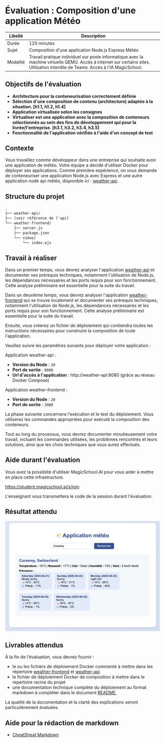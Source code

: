# Évaluation : Composition d'une application Météo

| Libellé | Description |
| --- | --- |
| Durée | 120 minutes |
| Sujet | Composition d'une application Node.js Express Météo |
| Modalité | Travail pratique individuel sur poste informatique avec la machine virtuelle QEMU. Accès à internet sur certains sites. Utilisation interdite de Teams. Accès à l'IA MagicSchool. |

## Objectifs de l'évaluation 
- **Architecture pour la conteneurisation correctement définie**
- **Sélection d'une composition de contenu (architecture) adaptée à la situation. [h1.1, h1.2, h1.4]** 
- **Application virtualisée selon les consignes**
- **Virtualiser est une application avec la composition de conteneurs sélectionnés au sein des fins de développement qui pour la livrée/l'entreprise. [h3.1, h3.2, h3.4, h3.5]**
- **Fonctionnalité de l'application vérifiée à l'aide d'un concept de test**

## Contexte
Vous travaillez comme développeur dans une entreprise qui souhaite avoir une application de météo. Votre équipe a décidé d'utiliser Docker pour déployer ses applications. Comme première expérience, on vous demande de conteneuriser une application Node.js avec Express et une autre application node api météo, disponible ici : [weather-api](https://github.com/tuhinpal/weather-api).

## Structure du projet

```
.
├── weather-api/
├── (voir référence de l'api)
└── weather-frontend/
    ├── server.js
    ├── package.json
    └── views/
        └── index.ejs
```

## Travail à réaliser

Dans un premier temps, vous devrez analyser l'application [weather-api](https://github.com/tuhinpal/weather-api) et documenter ses prérequis techniques, notamment l'utilisation de Node.js, les dépendances nécessaires et les ports requis pour son fonctionnement. Cette analyse préliminaire est essentielle pour la suite du travail.

Dans un deuxième temps, vous devrez analyser l'application [weather-frontend](/weather-frontend/) qui se trouve localement et documenter ses prérequis techniques, notamment l'utilisation de Node.js, les dépendances nécessaires et les ports requis pour son fonctionnement. Cette analyse préliminaire est essentielle pour la suite du travail.

Ensuite, vous créerez un fichier de déploiement qui contiendra toutes les instructions nécessaires pour construire la composition de toute l'application.

Veuillez suivre les paramètres suivants pour déployer votre application :

Application weather-api :
- **Version du Node** : `20`
- **Port de sortie** : `8080`
- **Url d'accès à l'application** : http://weather-api:8080 (grâce au réseau Docker Compose)

Application weather-frontend :
- **Version du Node** : `20`
- **Port de sortie** : `3000`

La phase suivante concernera l'exécution et le test du déploiement. Vous utiliserez les commandes appropriées pour exécuté la composition des conteneurs.

Tout au long du processus, vous devrez documenter minutieusement votre travail, incluant les commandes utilisées, les problèmes rencontrés et leurs solutions, ainsi que les choix techniques que vous aurez effectués.

## Aide durant l'évaluation
Vous avez la possiblité d'utiliser MagicSchool.AI pour vous aider à mettre en place cette infrastructure.

https://student.magicschool.ai/s/join

L'enseignant vous transmettera le code de la session durant l'évaluation.

## Résultat attendu
![Résultat](docs/image.png)

## Livrables attendus

À la fin de l'évaluation, vous devrez fournir :
- le ou les fichiers de déploiement Docker commenté à mettre dans les répertoire [weather-frontend](/weather-frontend/) et [weather-api](/weather-api/)
- le fichier de déploiement Docker de composition à mettre dans le repertoire racine du projet
- une documentation technique complète du déploiement au format markdown à compléter dans le document [README](/docs/README.md),

La qualité de la documentation et la clarté des explications seront particulièrement évaluées.

## Aide pour la rédaction de markdown
- [CheatSheat Markdown](markdown.md)